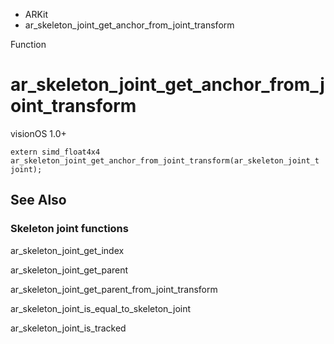 

- ARKit
-  ar_skeleton_joint_get_anchor_from_joint_transform 

Function

# ar_skeleton_joint_get_anchor_from_joint_transform

visionOS 1.0+

``` source
extern simd_float4x4 ar_skeleton_joint_get_anchor_from_joint_transform(ar_skeleton_joint_t joint);
```

## See Also

### Skeleton joint functions

ar_skeleton_joint_get_index

ar_skeleton_joint_get_parent

ar_skeleton_joint_get_parent_from_joint_transform

ar_skeleton_joint_is_equal_to_skeleton_joint

ar_skeleton_joint_is_tracked

